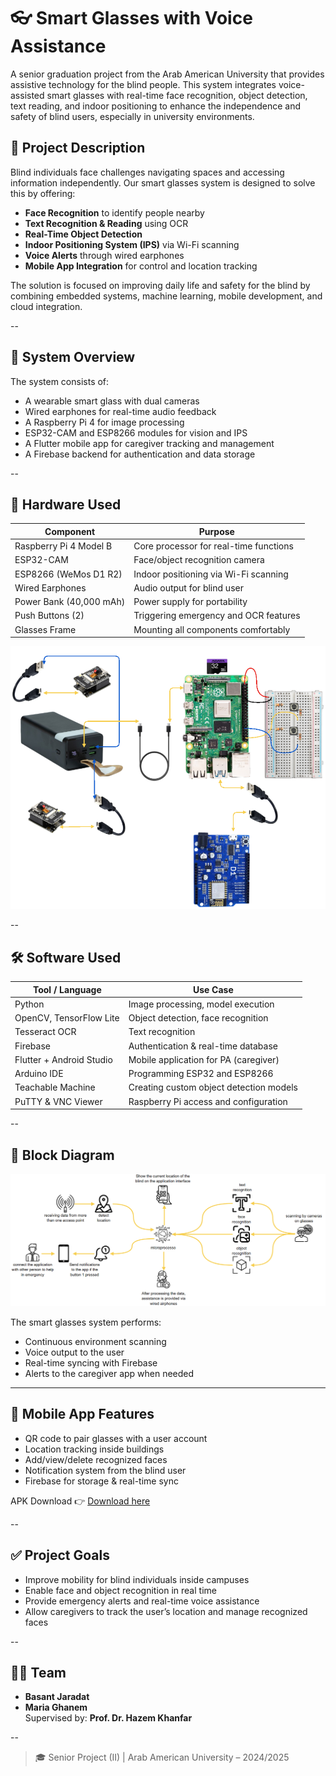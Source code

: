 # 👓 Smart Glasses with Voice Assistance

A senior graduation project from the Arab American University that provides assistive technology for the blind people. This system integrates voice-assisted smart glasses with real-time face recognition, object detection, text reading, and indoor positioning to enhance the independence and safety of blind users, especially in university environments.

## 📖 Project Description

Blind individuals face challenges navigating spaces and accessing information independently. Our smart glasses system is designed to solve this by offering:

- **Face Recognition** to identify people nearby
- **Text Recognition & Reading** using OCR
- **Real-Time Object Detection**
- **Indoor Positioning System (IPS)** via Wi-Fi scanning
- **Voice Alerts** through wired earphones
- **Mobile App Integration** for control and location tracking

The solution is focused on improving daily life and safety for the blind by combining embedded systems, machine learning, mobile development, and cloud integration.

--

## 🧠 System Overview

The system consists of:

- A wearable smart glass with dual cameras
- Wired earphones for real-time audio feedback
- A Raspberry Pi 4 for image processing
- ESP32-CAM and ESP8266 modules for vision and IPS
- A Flutter mobile app for caregiver tracking and management
- A Firebase backend for authentication and data storage

--

## 🔧 Hardware Used

| Component                      | Purpose                                  |
|-------------------------------|------------------------------------------|
| Raspberry Pi 4 Model B        | Core processor for real-time functions   |
| ESP32-CAM                     | Face/object recognition camera           |
| ESP8266 (WeMos D1 R2)         | Indoor positioning via Wi-Fi scanning    |
| Wired Earphones               | Audio output for blind user              |
| Power Bank (40,000 mAh)       | Power supply for portability             |
| Push Buttons (2)              | Triggering emergency and OCR features    |
| Glasses Frame                 | Mounting all components comfortably      |

![hardware](images/hardware.png)

--

## 🛠️ Software Used

| Tool / Language      | Use Case                                        |
|----------------------|-------------------------------------------------|
| Python               | Image processing, model execution               |
| OpenCV, TensorFlow Lite | Object detection, face recognition         |
| Tesseract OCR        | Text recognition                               |
| Firebase             | Authentication & real-time database            |
| Flutter + Android Studio | Mobile application for PA (caregiver)     |
| Arduino IDE          | Programming ESP32 and ESP8266                  |
| Teachable Machine    | Creating custom object detection models        |
| PuTTY & VNC Viewer   | Raspberry Pi access and configuration          |

--

## 🧱 Block Diagram

![Block Diagram](images/block-diagram.png)

The smart glasses system performs:
- Continuous environment scanning
- Voice output to the user
- Real-time syncing with Firebase
- Alerts to the caregiver app when needed

---

## 📱 Mobile App Features

- QR code to pair glasses with a user account
- Location tracking inside buildings
- Add/view/delete recognized faces
- Notification system from the blind user
- Firebase for storage & real-time sync

APK Download 👉 [Download here]([https://drive.google.com/file/d/10aO4Wez3nkSgCMb6-xXFlDI-tKPxmDXx/view](https://drive.google.com/file/d/10aO4Wez3nkSgCMb6-xXFlDI-tKPxmDXx/view?usp=drive_link))

--

## ✅ Project Goals

- Improve mobility for blind individuals inside campuses
- Enable face and object recognition in real time
- Provide emergency alerts and real-time voice assistance
- Allow caregivers to track the user’s location and manage recognized faces

--


## 🙋‍♀️ Team

- **Basant Jaradat**  
- **Maria Ghanem**  
Supervised by: **Prof. Dr. Hazem Khanfar**

--

> 🎓 Senior Project (II) | Arab American University – 2024/2025

